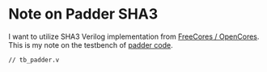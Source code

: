 # Note on Padder SHA3

I want to utilize SHA3 Verilog implementation from [FreeCores / OpenCores](https://github.com/freecores/sha3). This is my note on the testbench of [padder code](https://github.com/freecores/sha3/blob/master/low_throughput_core/rtl/padder.v).

```
// tb_padder.v

```